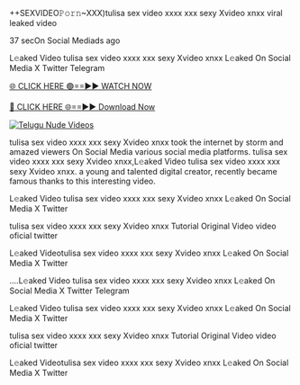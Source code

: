 ++SEXVIDEO𝙿𝚘𝚛𝚗~XXX)tulisa sex video xxxx xxx sexy Xvideo xnxx viral leaked video


37 secOn Social Mediads ago

L𝚎aked Video tulisa sex video xxxx xxx sexy Xvideo xnxx L𝚎aked On Social Media X Twitter Telegram

[🌐 CLICK HERE 🟢==►► WATCH NOW](https://viral-xone.blogspot.com/2025/01/valovideo.html)

[🔴 CLICK HERE 🌐==►► Download Now](https://viral-xone.blogspot.com/2025/01/valovideo.html)

[![Telugu Nude Videos](https://i.imgur.com/dJHk4Zq.gif)](https://viral-xone.blogspot.com/2025/01/valovideo.html)

tulisa sex video xxxx xxx sexy Xvideo xnxx took the internet by storm and amazed viewers On Social Media various social media platforms. tulisa sex video xxxx xxx sexy Xvideo xnxx,L𝚎aked Video tulisa sex video xxxx xxx sexy Xvideo xnxx. a young and talented digital creator, recently became famous thanks to this interesting video.

L𝚎aked Video tulisa sex video xxxx xxx sexy Xvideo xnxx L𝚎aked On Social Media X Twitter

tulisa sex video xxxx xxx sexy Xvideo xnxx Tutorial Original Video video oficial twitter

L𝚎aked Videotulisa sex video xxxx xxx sexy Xvideo xnxx L𝚎aked On Social Media X Twitter

....L𝚎aked Video tulisa sex video xxxx xxx sexy Xvideo xnxx L𝚎aked On Social Media X Twitter Telegram

L𝚎aked Video tulisa sex video xxxx xxx sexy Xvideo xnxx L𝚎aked On Social Media X Twitter

tulisa sex video xxxx xxx sexy Xvideo xnxx Tutorial Original Video video oficial twitter

L𝚎aked Videotulisa sex video xxxx xxx sexy Xvideo xnxx L𝚎aked On Social Media X Twitter